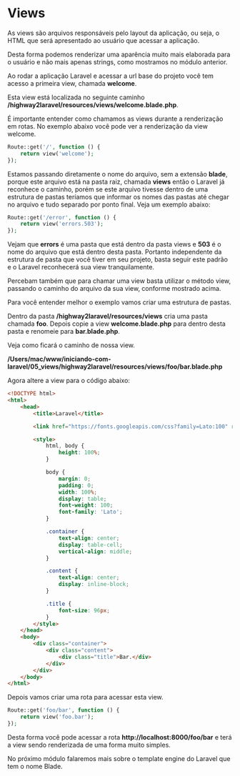 # Views

As views são arquivos responsáveis pelo layout da aplicação, ou seja, o HTML que será apresentado ao usuário que acessar a aplicação.

Desta forma podemos renderizar uma aparência muito mais elaborada para o usuário e não mais apenas strings, como mostramos no módulo anterior.

Ao rodar a aplicação Laravel e acessar a url base do projeto você tem acesso a primeira view, chamada **welcome**.

Esta view está localizada no seguinte caminho **/highway2laravel/resources/views/welcome.blade.php**.

É importante entender como chamamos as views durante a renderização em rotas. No exemplo abaixo você pode ver a renderização da view welcome.

```php
Route::get('/', function () {
    return view('welcome');
});
```

Estamos passando diretamente o nome do arquivo, sem a extensão **blade**, porque este arquivo está na pasta raiz, chamada **views** então o Laravel já reconhece o caminho, porém se este arquivo tivesse dentro de uma estrutura de pastas teríamos que informar os nomes das pastas até chegar no arquivo e tudo separado por ponto final. Veja um exemplo abaixo:

```php
Route::get('/error', function () {
    return view('errors.503');
});
```

Vejam que **errors** é uma pasta que está dentro da pasta views e **503** é o nome do arquivo que está dentro desta pasta. Portanto independente da estrutura de pasta que você tiver em seu projeto, basta seguir este padrão e o Laravel reconhecerá sua view tranquilamente.

Percebam também que para chamar uma view basta utilizar o método view, passando o caminho do arquivo da sua view, conforme mostrado acima.

Para você entender melhor o exemplo vamos criar uma estrutura de pastas.

Dentro da pasta **/highway2laravel/resources/views** cria uma pasta chamada **foo**. Depois copie a view **welcome.blade.php** para dentro desta pasta e renomeie para **bar.blade.php**.

Veja como ficará o caminho de nossa view.

**/Users/mac/www/iniciando-com-laravel/05_views/highway2laravel/resources/views/foo/bar.blade.php**

Agora altere a view para o código abaixo:

```html
<!DOCTYPE html>
<html>
    <head>
        <title>Laravel</title>

        <link href="https://fonts.googleapis.com/css?family=Lato:100" rel="stylesheet" type="text/css">

        <style>
            html, body {
                height: 100%;
            }

            body {
                margin: 0;
                padding: 0;
                width: 100%;
                display: table;
                font-weight: 100;
                font-family: 'Lato';
            }

            .container {
                text-align: center;
                display: table-cell;
                vertical-align: middle;
            }

            .content {
                text-align: center;
                display: inline-block;
            }

            .title {
                font-size: 96px;
            }
        </style>
    </head>
    <body>
        <div class="container">
            <div class="content">
                <div class="title">Bar.</div>
            </div>
        </div>
    </body>
</html>

```

Depois vamos criar uma rota para acessar esta view.

```php
Route::get('foo/bar', function () {
    return view('foo.bar');
});
```

Desta forma você pode acessar a rota **http://localhost:8000/foo/bar** e terá a view sendo renderizada de uma forma muito simples.

No próximo módulo falaremos mais sobre o template engine do Laravel que tem o nome Blade.
